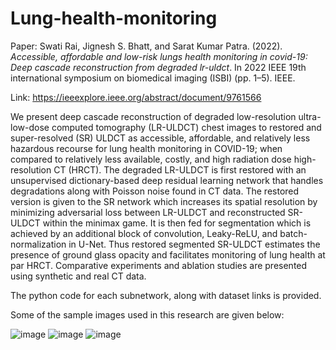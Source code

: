 # Lung-health-monitoring

Paper:
Swati Rai, Jignesh S. Bhatt, and Sarat Kumar Patra. (2022). _Accessible, affordable and low-risk lungs health monitoring in covid-19: Deep cascade reconstruction from degraded lr-uldct_. In 2022 IEEE 19th international symposium on biomedical imaging (ISBI) (pp. 1–5). IEEE.

Link:
https://ieeexplore.ieee.org/abstract/document/9761566

We present deep cascade reconstruction of degraded low-resolution ultra-low-dose computed tomography (LR-ULDCT) chest images to restored and super-resolved (SR) ULDCT as accessible, affordable, and relatively less hazardous recourse for lung health monitoring in COVID-19; when compared to relatively less available, costly, and high radiation dose high-resolution CT (HRCT). The degraded LR-ULDCT is first restored with an unsupervised dictionary-based deep residual learning network that handles degradations along with Poisson noise found in CT data. The restored version is given to the SR network which increases its spatial resolution by minimizing adversarial loss between LR-ULDCT and reconstructed SR-ULDCT within the minimax game. It is then fed for segmentation which is achieved by an additional block of convolution, Leaky-ReLU, and batch-normalization in U-Net. Thus restored segmented SR-ULDCT estimates the presence of ground glass opacity and facilitates monitoring of lung health at par HRCT. Comparative experiments and ablation studies are presented using synthetic and real CT data.

The python code for each subnetwork, along with dataset links is provided. 

Some of the sample images used in this research are given below:

![image](https://github.com/SwatRai/Lung-health-monitoring/assets/42530214/010afbe0-2a13-4671-8e6d-b324758fb5a6)
![image](https://github.com/SwatRai/Lung-health-monitoring/assets/42530214/c4803e42-1b80-436b-a5bd-0a6dda5b9d5d)
![image](https://github.com/SwatRai/Lung-health-monitoring/assets/42530214/7296e85d-109d-4974-990b-8717ebfe59bb)
